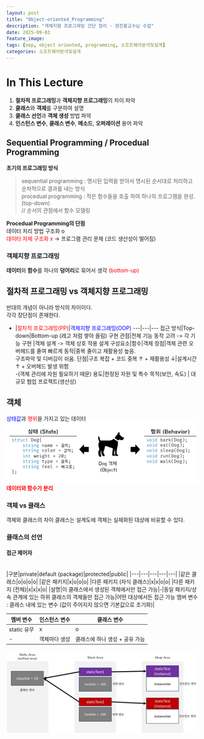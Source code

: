 ```yaml
---
layout: post
title: "Object-oriented_Programming"
description: "객체지향 프로그래밍 간단 정리 - 정진홍교수님 수업"
date: 2025-09-03
feature_image:
tags: [oop, object oriented, programming, 소프트웨어분석및설계]
categories: 소프트웨어분석및설계
---
```

# In This Lecture
1. **절차적 프로그래밍**과 **객체지향 프로그래밍**의 차이 파악
2. **클래스**와 **객체**를 구분하여 설명
3. **클래스 선언**과 **객체 생성** 방법 파악
4. **인스턴스 변수**, **클래스 변수**, **메소드**, **오퍼레이션** 용어 파악

## Sequential Programming / Procedual Programming
**초기의 프로그래밍 방식**<br>
 >sequential programming : 명시된 입력을 받아서 명시된 순서대로 처리하고 순차적으로 결과를 내는 방식<br>
>procedual programming : 작은 함수들을 호출 하여 하나의 프로그램을 완성. (top-down) <br> // 순서의 관점에서 함수 모델링<br>

**Procedual Programming의 단점**<br>
데이터 처리 방법 구조화 o <br><span style="color:red">데이터 자체 구조화 x</span> -> 프로그램 관리 문제 (코드 생산성이 떨어짐)

### 객체지향 프로그래밍
**데이터**와 **함수**를 하나의 **덩어리**로 묶어서 생각
<span style = "color:red">(bottom-up)</span><br>

## 절차적 프로그래밍 vs 객체지향 프로그래밍
반대의 개념이 아니라 방식의 차이이다.<br>
각각 장단점이 존재한다.
 - |<span style="color:red">절차적 프로그래밍(PP)</span>|<span style="color:blue">객체지향 프로그래밍(OOP)</span>
---|---|---
접근 방식|Top-down|Bottom-up (레고 처럼 쌓아 올림)
구현 관점|전체 기능 동작 고려 -> 각 기능 구현 |객체 설계 -> 객체 상호 작용 설계
구성요소|함수|객체
장점|객체 관련 오버헤드를 줄여 빠르게 동작|중복 줄이고 재활용성 높음.<br> 구조파악 및 디버깅이 쉬움.
단점|구조 복잡 + 코드 중복 ↑ + 재활용성 ↓|설계시간 ↑ + 오버헤드 발생 위험<br> -(객체 관리에 자원 필요하기 때문)
용도|한정된 자원 및 특수 목적(보안, 속도) | 대규모 협업 프로젝트(생산성)

## 객체
<span style="color:blue">상태값</span>과 <span style="color:red">행위</span>을 가지고 있는 데이터
![alt text](/images/2509032.png)
<span style="color:red">**데이터와 함수가 분리**</span><br>
### 객체 vs 클래스
객체와 클래스의 차이
클래스는 설계도에 객체는 실체화된 대상에 비유할 수 있다.
### 클래스의 선언
#### 접근 제어자
<br>
|구분|private|default (package)|protected|public|
|---|---|---|---|---|
|같은 클래스|o|o|o|o|
|같은 패키지|x|o|o|o|
|다른 패키지 (자식 클래스)|x|x|o|o|
|다른 패키지 (전체)|x|x|x|o|
|설명|이 클래스에서 생성된 객체에서만 접근 가능|-|동일 패키지/상속 관계에 있는 하위 클래스의 객체들만 접근 가능|어떤 대상에서든 접근 가능
멤버 변수 : 클래스 내에 있는 변수 (값이 주어지지 않으면 기본값으로 초기화)|<br>

멤버 변수|인스턴스 변수|클래스 변수
---|---|---
static 유무|x|o
-|객체마다 생성|클래스에 하나 생성 + 공유 가능

![alt text](/images/2509031.png)

